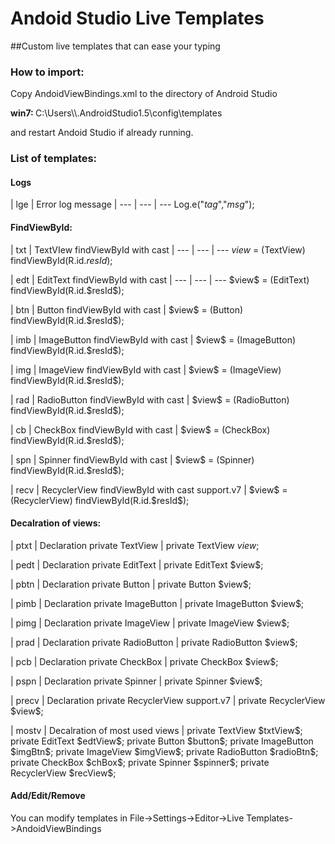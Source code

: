 # Andoid Studio Live Templates
##Custom live templates that can ease your typing 

### How to import:
Copy AndoidViewBindings.xml to the directory of Android Studio
 <p><b>win7: </b> C:\Users\<username>\.AndroidStudio1.5\config\templates </p>
and restart Andoid Studio if already running.

### List of templates:
#### Logs
| lge  | Error log message |
--- | --- | ---
Log.e("$tag$","$msg$");
<p></p>

#### FindViewById:

| txt  | TextVIew findViewById with cast |
--- | --- | ---
$view$ = (TextView) findViewById(R.id.$resId$);
<p></p>
| edt  | EditText findViewById with cast |
--- | --- | ---
$view$ = (EditText) findViewById(R.id.$resId$);
<p></p>
| btn  | Button findViewById with cast |
$view$ = (Button) findViewById(R.id.$resId$);
<p></p>
| imb  | ImageButton findViewById with cast |
$view$ = (ImageButton) findViewById(R.id.$resId$);
<p></p>
| img  | ImageView findViewById with cast |
$view$ = (ImageView) findViewById(R.id.$resId$);
<p></p>
| rad  | RadioButton findViewById with cast |
$view$ = (RadioButton) findViewById(R.id.$resId$);
<p></p>
| cb  | CheckBox findViewById with cast |
$view$ = (CheckBox) findViewById(R.id.$resId$);
<p></p>
| spn  | Spinner findViewById with cast |
$view$ = (Spinner) findViewById(R.id.$resId$);
<p></p>
| recv  | RecyclerView findViewById with cast support.v7 |
$view$ = (RecyclerView) findViewById(R.id.$resId$);
<p></p>

#### Decalration of views:

| ptxt  | Declaration private TextView |
private TextView $view$;
<p></p>
| pedt  | Declaration private EditText |
private EditText $view$;
<p></p>
| pbtn  | Declaration private Button |
private Button $view$;
<p></p>
| pimb  | Declaration private ImageButton |
private ImageButton $view$;
<p></p>
| pimg  | Declaration private ImageView |
private ImageView $view$;
<p></p>
| prad  | Declaration private RadioButton |
private RadioButton $view$;
<p></p>
| pcb  | Declaration private CheckBox |
private CheckBox $view$;
<p></p>
| pspn  | Declaration private Spinner |
private Spinner $view$;
<p></p>
| precv  | Declaration private RecyclerView support.v7 |
private RecyclerView $view$;
<p></p>
| mostv  | Decalration of most used views |
private TextView $txtView$;
private EditText $edtView$;
private Button $button$;
private ImageButton $imgBtn$;
private ImageView $imgView$;
private RadioButton $radioBtn$;
private CheckBox $chBox$;
private Spinner $spinner$;
private RecyclerView $recView$;
<p></p>

#### Add/Edit/Remove
You can modify templates in File->Settings->Editor->Live Templates->AndoidViewBindings